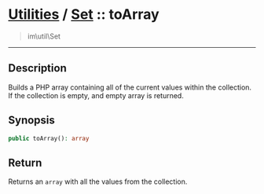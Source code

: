 # [Utilities](util.md) / [Set](util-Set.md) :: toArray
 > im\util\Set
____

## Description
Builds a PHP array containing all of the current values within
the collection. If the collection is empty, and empty array is returned.

## Synopsis
```php
public toArray(): array
```

## Return
Returns an `array` with all the values from the collection.
